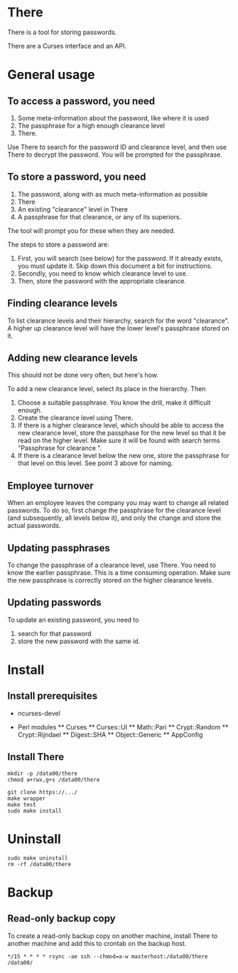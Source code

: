 # There

There is a tool for storing passwords.

There are a Curses interface and an API.

# General usage

## To access a password, you need

1. Some meta-information about the password, like where it is used
2. The passphrase for a high enough clearance level
3. There.

Use There to search for the password ID and clearance level, and then use 
There to decrypt the password. You will be prompted for the passphrase.

## To store a password, you need 

1. The password, along with as much meta-information as possible
2. There
3. An existing "clearance" level in There
4. A passphrase for that clearance, or any of its superiors.

The tool will prompt you for these when they are needed.

The steps to store a password are:

1. First, you will search (see below) for the password. If it already exists,
   you must update it. Skip down this document a bit for instructions. 
2. Secondly, you need to know which clearance level to use.
3. Then, store the password with the appropriate clearance.

## Finding clearance levels

To list clearance levels and their hierarchy, search for the word "clearance".
A higher up clearance level will have the lower level's passphrase stored on
it.

## Adding new clearance levels 

This should not be done very often, but here's how.

To add a new clearance level, select its place in the hierarchy. Then

1. Choose a suitable passphrase. You know the drill, make it difficult enough.
2. Create the clearance level using There.
3. If there is a higher clearance level, which should be able to access the
   new clearance level, store the passphase for the new level so that it
   be read on the higher level. Make sure it will be found with search terms
   "Passphrase for clearance <clearance name goes here>".
4. If there is a clearance level below the new one, store the passphrase for
   that level on this level. See point 3 above for naming.

## Employee turnover

When an employee leaves the company you may want to change all related 
passwords. To do so, first change the passphrase for the clearance level
(and subsequently, all levels below it), and only the change and store the 
actual passwords.

## Updating passphrases

To change the passphrase of a clearance level, use There. You need to know 
the earlier passphrase. This is a time consuming operation. Make sure
the new passphrase is correctly stored on the higher clearance levels.

## Updating passwords

To update an existing password, you need to

1. search for that password
2. store the new password with the same id.


# Install

## Install prerequisites

  * ncurses-devel

  * Perl modules
  ** Curses
  ** Curses::UI
  ** Math::Pari
  ** Crypt::Random
  ** Crypt::Rijndael
  ** Digest::SHA
  ** Object::Generic
  ** AppConfig


## Install There

```shell
mkdir -p /data00/there
chmod a+rwx,g+s /data00/there

git clone https://.../
make wrapper
make test
sudo make install
```

# Uninstall

```shell
sudo make uninstall
rm -rf /data00/there
```

# Backup

## Read-only backup copy

To create a read-only backup copy on another machine, install There to
another machine and add this to crontab on the backup host.

```
*/15 * * * * rsync -ae ssh --chmod=a-w masterhost:/data00/there /data00/
```
